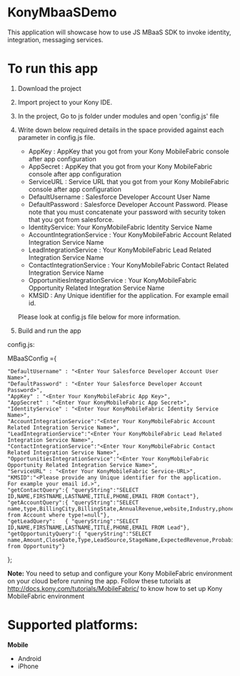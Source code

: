 KonyMbaaSDemo
=========

This application will showcase how to use JS MBaaS SDK to invoke identity, integration, messaging services.

# To run this app

1. Download the project
2. Import project to your Kony IDE.
3. In the project, Go to js folder under modules and open 'config.js' file
4. Write down below required details in the space provided against each parameter in config.js file.

	* AppKey : AppKey that you got from your Kony MobileFabric console after app configuration  
	* AppSecret : AppKey that you got from your Kony MobileFabric console after app configuration  
	* ServiceURL : Service URL that you got from your Kony MobileFabric console after app configuration 
	* DefaultUsername :  Salesforce Developer Account User Name
	* DefaultPassword : Salesforce Developer Account Password. Please note that you must concatenate your password with security token that you got from salesforce.
	* IdentityService: Your KonyMobileFabric Identity Service Name
	* AccountIntegrationService : Your KonyMobileFabric Account Related Integration Service Name
	* LeadIntegrationService : Your KonyMobileFabric Lead Related Integration Service Name
	* ContactIntegrationService : Your KonyMobileFabric Contact Related Integration Service Name
	* OpportunitiesIntegrationService : Your KonyMobileFabric Opportunity Related Integration Service Name
	* KMSID : Any Unique identifier for the application. For example email id.
	
	Please look at config.js file below for more information.
	
5. Build and run the app
 
config.js:

MBaaSConfig ={
	
	"DefaultUsername" : "<Enter Your Salesforce Developer Account User Name>", 
    "DefaultPassword" : "<Enter Your Salesforce Developer Account Password>",    
	"AppKey" : "<Enter Your KonyMobileFabric App Key>", 
    "AppSecret" : "<Enter Your KonyMobileFabric App Secret>", 
    "IdentityService" : "<Enter Your KonyMobileFabric Identity Service Name>",
    "AccountIntegrationService":"<Enter Your KonyMobileFabric Account Related Integration Service Name>",
    "LeadIntegrationService":"<Enter Your KonyMobileFabric Lead Related Integration Service Name>",
	"ContactIntegrationService":"<Enter Your KonyMobileFabric Contact Related Integration Service Name>",
    "OpportunitiesIntegrationService":"<Enter Your KonyMobileFabric Opportunity Related Integration Service Name>",
    "ServiceURL" : "<Enter Your KonyMobileFabric Service-URL>",
    "KMSID":"<Please provide any Unique identifier for the application. For example your email id.>",    
    "getContactQuery":{ "queryString":"SELECT ID,NAME,FIRSTNAME,LASTNAME,TITLE,PHONE,EMAIL FROM Contact"},
    "getAccountQuery":{ "queryString":"SELECT name,type,BillingCity,BillingState,AnnualRevenue,website,Industry,phone,BillingStreet from Account where type!=null"},
    "getLeadQuery":   { "queryString":"SELECT ID,NAME,FIRSTNAME,LASTNAME,TITLE,PHONE,EMAIL FROM Lead"},
    "getOpportunityQuery":{ "queryString":"SELECT name,Amount,CloseDate,Type,LeadSource,StageName,ExpectedRevenue,Probability from Opportunity"}
};
	

**Note:**
You need to setup and configure your Kony MobileFabric environment on your cloud before running the app. Follow these tutorials at  http://docs.kony.com/tutorials/MobileFabric/ to know how to set up Kony MobileFabric environment

# Supported platforms:
**Mobile**
 * Android
 * iPhone

 

